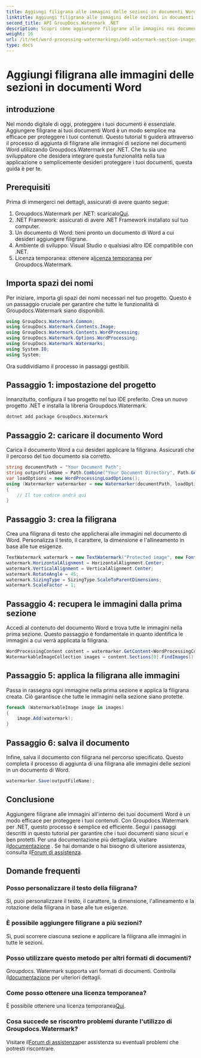 ```yaml
---
title: Aggiungi filigrana alle immagini delle sezioni in documenti Word
linktitle: Aggiungi filigrana alle immagini delle sezioni in documenti Word
second_title: API GroupDocs.Watermark .NET
description: Scopri come aggiungere filigrane alle immagini nei documenti Word utilizzando Groupdocs per .NET. Segui la nostra guida per una protezione dei documenti sicura e professionale.
weight: 16
url: /it/net/word-processing-watermarkings/add-watermark-section-images-word-docs/
type: docs
---
```

# Aggiungi filigrana alle immagini delle sezioni in documenti Word

## introduzione
Nel mondo digitale di oggi, proteggere i tuoi documenti è essenziale. Aggiungere filigrane ai tuoi documenti Word è un modo semplice ma efficace per proteggere i tuoi contenuti. Questo tutorial ti guiderà attraverso il processo di aggiunta di filigrane alle immagini di sezione nei documenti Word utilizzando Groupdocs.Watermark per .NET. Che tu sia uno sviluppatore che desidera integrare questa funzionalità nella tua applicazione o semplicemente desideri proteggere i tuoi documenti, questa guida è per te.
## Prerequisiti
Prima di immergerci nei dettagli, assicurati di avere quanto segue:
1.  Groupdocs.Watermark per .NET: scaricalo[Qui](https://releases.groupdocs.com/Watermark/net/).
2. .NET Framework: assicurati di avere .NET Framework installato sul tuo computer.
3. Un documento di Word: tieni pronto un documento di Word a cui desideri aggiungere filigrane.
4. Ambiente di sviluppo: Visual Studio o qualsiasi altro IDE compatibile con .NET.
5.  Licenza temporanea: ottenere a[licenza temporanea](https://purchase.groupdocs.com/temporary-license/) per Groupdocs.Watermark.
## Importa spazi dei nomi
Per iniziare, importa gli spazi dei nomi necessari nel tuo progetto. Questo è un passaggio cruciale per garantire che tutte le funzionalità di Groupdocs.Watermark siano disponibili.
```csharp
using GroupDocs.Watermark.Common;
using GroupDocs.Watermark.Contents.Image;
using GroupDocs.Watermark.Contents.WordProcessing;
using GroupDocs.Watermark.Options.WordProcessing;
using GroupDocs.Watermark.Watermarks;
using System.IO;
using System;
```
Ora suddividiamo il processo in passaggi gestibili.
## Passaggio 1: impostazione del progetto
Innanzitutto, configura il tuo progetto nel tuo IDE preferito. Crea un nuovo progetto .NET e installa la libreria Groupdocs.Watermark.
```bash
dotnet add package GroupDocs.Watermark
```
## Passaggio 2: caricare il documento Word
Carica il documento Word a cui desideri applicare la filigrana. Assicurati che il percorso del tuo documento sia corretto.
```csharp
string documentPath = "Your Document Path";
string outputFileName = Path.Combine("Your Document Directory", Path.GetFileName(documentPath));
var loadOptions = new WordProcessingLoadOptions();
using (Watermarker watermarker = new Watermarker(documentPath, loadOptions))
{
    // Il tuo codice andrà qui
}
```
## Passaggio 3: crea la filigrana
Crea una filigrana di testo che applicherai alle immagini nel documento di Word. Personalizza il testo, il carattere, la dimensione e l'allineamento in base alle tue esigenze.
```csharp
TextWatermark watermark = new TextWatermark("Protected image", new Font("Arial", 8));
watermark.HorizontalAlignment = HorizontalAlignment.Center;
watermark.VerticalAlignment = VerticalAlignment.Center;
watermark.RotateAngle = 45;
watermark.SizingType = SizingType.ScaleToParentDimensions;
watermark.ScaleFactor = 1;
```
## Passaggio 4: recupera le immagini dalla prima sezione
Accedi al contenuto del documento Word e trova tutte le immagini nella prima sezione. Questo passaggio è fondamentale in quanto identifica le immagini a cui verrà applicata la filigrana.
```csharp
WordProcessingContent content = watermarker.GetContent<WordProcessingContent>();
WatermarkableImageCollection images = content.Sections[0].FindImages();
```
## Passaggio 5: applica la filigrana alle immagini
Passa in rassegna ogni immagine nella prima sezione e applica la filigrana creata. Ciò garantisce che tutte le immagini nella sezione siano protette.
```csharp
foreach (WatermarkableImage image in images)
{
    image.Add(watermark);
}
```
## Passaggio 6: salva il documento
Infine, salva il documento con filigrana nel percorso specificato. Questo completa il processo di aggiunta di una filigrana alle immagini delle sezioni in un documento di Word.
```csharp
watermarker.Save(outputFileName);
```
## Conclusione
Aggiungere filigrane alle immagini all'interno dei tuoi documenti Word è un modo efficace per proteggere i tuoi contenuti. Con Groupdocs.Watermark per .NET, questo processo è semplice ed efficiente. Segui i passaggi descritti in questo tutorial per garantire che i tuoi documenti siano sicuri e ben protetti.
 Per una documentazione più dettagliata, visitare il[documentazione](https://tutorials.groupdocs.com/Watermark/net/) . Se hai domande o hai bisogno di ulteriore assistenza, consulta il[Forum di assistenza](https://forum.groupdocs.com/c/watermark/19).
## Domande frequenti
### Posso personalizzare il testo della filigrana?
Sì, puoi personalizzare il testo, il carattere, la dimensione, l'allineamento e la rotazione della filigrana in base alle tue esigenze.
### È possibile aggiungere filigrane a più sezioni?
Sì, puoi scorrere ciascuna sezione e applicare la filigrana alle immagini in tutte le sezioni.
### Posso utilizzare questo metodo per altri formati di documenti?
 Groupdocs. Watermark supporta vari formati di documenti. Controlla il[documentazione](https://tutorials.groupdocs.com/Watermark/net/) per ulteriori dettagli.
### Come posso ottenere una licenza temporanea?
 È possibile ottenere una licenza temporanea[Qui](https://purchase.groupdocs.com/temporary-license/).
### Cosa succede se riscontro problemi durante l'utilizzo di Groupdocs.Watermark?
 Visitare il[Forum di assistenza](https://forum.groupdocs.com/c/watermark/19)per assistenza su eventuali problemi che potresti riscontrare.